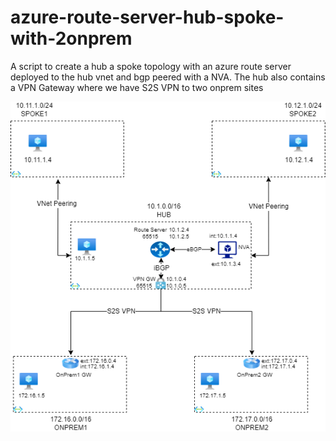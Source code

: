 # azure-route-server-hub-spoke-with-2onprem
A script to create a hub a spoke topology with an azure route server deployed to the hub vnet and bgp peered with a NVA. The hub also contains a VPN Gateway where we have S2S VPN to two onprem sites

![1hub-2spoke1-2onprem.png](/1hub-2spoke1-2onprem.png)
